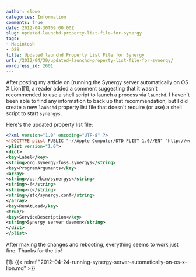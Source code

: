 ```yaml
---
author: slowe
categories: Information
comments: true
date: 2012-04-30T09:00:00Z
slug: updated-launchd-property-list-file-for-synergy
tags:
- Macintosh
- OSS
title: Updated launchd Property List File for Synergy
url: /2012/04/30/updated-launchd-property-list-file-for-synergy/
wordpress_id: 2601
---
```


After posting my article on [running the Synergy server automatically on OS X Lion][1], a reader added a comment suggesting that it wasn't recommended to use a shell script to launch a process via `launchd`. I haven't been able to find any information to back up that recommendation, but I did create a new `launchd` property list file that doesn't require (or use) a shell script to start `synergys`.

Here's the updated property list file:

```xml
<?xml version="1.0" encoding="UTF-8" ?>
<!DOCTYPE plist PUBLIC "-//Apple Computer/DTD PLIST 1.0//EN" "http://www.apple.com/DTDs/PropertyList-1.0.dtd">
<plist version="1.0">
<dict>
<key>Label</key>
<string>org.synergy-foss.synergys</string>
<key>ProgramArguments</key>
<array>
<string>/usr/bin/synergys</string>
<string>-f</string>
<string>-c</string>
<string>/etc/synergy.conf</string>
</array>
<key>RunAtLoad</key>
<true/>
<key>ServiceDescription</key>
<string>Synergy server daemon</string>
</dict>
</plist>
```

After making the changes and rebooting, everything seems to work just fine. Thanks for the tip!

[1]: {{< relref "2012-04-24-running-synergy-server-automatically-on-os-x-lion.md" >}}
